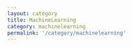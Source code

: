 ```yaml
---
layout: category
title: MachineLearning
category: machinelearning
permalink: '/category/machinelearning'
---
```

